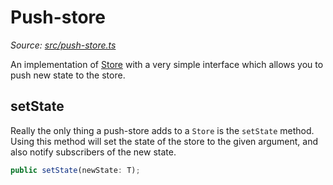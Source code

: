 # Push-store

*Source: [src/push-store.ts](../src/push-store.ts)*

An implementation of [Store](store.md) with a very simple interface which allows you to push new state to the store.

## setState

Really the only thing a push-store adds to a `Store` is the `setState` method.
Using this method will set the state of the store to the given argument, and also notify subscribers of the new state.

```typescript
public setState(newState: T);
```

